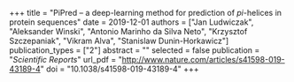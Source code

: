 +++
title = "PiPred – a deep-learning method for prediction of $pi$-helices in protein sequences"
date = 2019-12-01
authors = ["Jan Ludwiczak", "Aleksander Winski", "Antonio Marinho da Silva Neto", "Krzysztof Szczepaniak", "Vikram Alva", "Stanislaw Dunin-Horkawicz"]
publication_types = ["2"]
abstract = ""
selected = false
publication = "*Scientific Reports*"
url_pdf = "http://www.nature.com/articles/s41598-019-43189-4"
doi = "10.1038/s41598-019-43189-4"
+++

